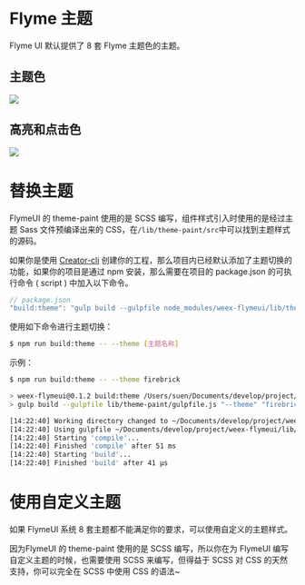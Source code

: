 # Flyme 主题
Flyme UI 默认提供了 8 套 Flyme 主题色的主题。
## 主题色
![](http://fd6.flyme.cn/stor-stub/flymedesign/file/a0548b7f2c5b314956d1b9ee4321c1dd_%E4%B8%BB%E9%A2%98%E8%89%B2.png)

## 高亮和点击色
![](http://fd6.flyme.cn/stor-stub/flymedesign/file/e97f2bf763e33a07a6c9548b5495c224_image.png)

# 替换主题
FlymeUI 的 theme-paint 使用的是 SCSS 编写，组件样式引入时使用的是经过主题 Sass 文件预编译出来的 CSS，在`/lib/theme-paint/src`中可以找到主题样式的源码。

如果你是使用 [Creator-cli](http://apps.flyme.cn/docs/book.html?bookId=5a33434067e2277e77dcf928&doc=5a33434d67e2277e77dcf929) 创建你的工程，那么项目内已经默认添加了主题切换的功能，如果你的项目是通过 npm 安装，那么需要在项目的 package.json 的可执行命令 ( script ) 中加入以下命令。

```javascript
// package.json
"build:theme": "gulp build --gulpfile node_modules/weex-flymeui/lib/theme-paint/gulpfile.js"
```

使用如下命令进行主题切换：

```bash
$ npm run build:theme -- --theme [主题名称]
```

示例：
```bash
$ npm run build:theme -- --theme firebrick

> weex-flymeui@0.1.2 build:theme /Users/suen/Documents/develop/project/weex-flymeui
> gulp build --gulpfile lib/theme-paint/gulpfile.js "--theme" "firebrick"

[14:22:40] Working directory changed to ~/Documents/develop/project/weex-flymeui/lib/theme-paint
[14:22:40] Using gulpfile ~/Documents/develop/project/weex-flymeui/lib/theme-paint/gulpfile.js
[14:22:40] Starting 'compile'...
[14:22:40] Finished 'compile' after 51 ms
[14:22:40] Starting 'build'...
[14:22:40] Finished 'build' after 41 μs
```

# 使用自定义主题
如果 FlymeUI 系统 8 套主题都不能满足你的要求，可以使用自定义的主题样式。

因为FlymeUI 的 theme-paint 使用的是 SCSS 编写，所以你在为 FlymeUI 编写自定义主题的时候，也需要使用 SCSS 来编写，但得益于 SCSS 对 CSS 的天然支持，你可以完全在 SCSS 中使用 CSS 的语法~



